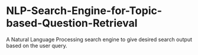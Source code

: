 # NLP-Search-Engine-for-Topic-based-Question-Retrieval
A Natural Language Processing search engine to give desired search output based on the user query.
